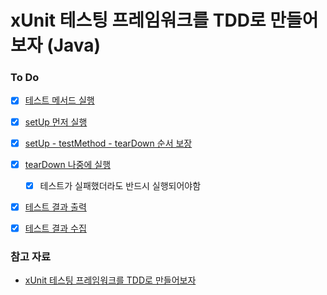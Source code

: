 # xUnit 테스팅 프레임워크를 TDD로 만들어보자 (Java)

### To Do
- [x] [테스트 메서드 실행](https://github.com/junpakPark/xunit-tdd-java/commits/testMethod)
- [x] [setUp 먼저 실행](https://github.com/junpakPark/xunit-tdd-java/commits/testSetUp)
- [x] [setUp - testMethod - tearDown 순서 보장](https://github.com/junpakPark/xunit-tdd-java/commits/testLog)
- [x] [tearDown 나중에 실행](https://github.com/junpakPark/xunit-tdd-java/commits/testTearDown)
    - [x] 테스트가 실패했더라도 반드시 실행되어야함
- [x] [테스트 결과 출력](https://github.com/junpakPark/xunit-tdd-java/commits/testResult)
- [x] [테스트 결과 수집](https://github.com/junpakPark/xunit-tdd-java/commits/testSuite)


### 참고 자료
- [xUnit 테스팅 프레임워크를 TDD로 만들어보자](https://www.youtube.com/watch?v=tdKFZcZSJmg)
